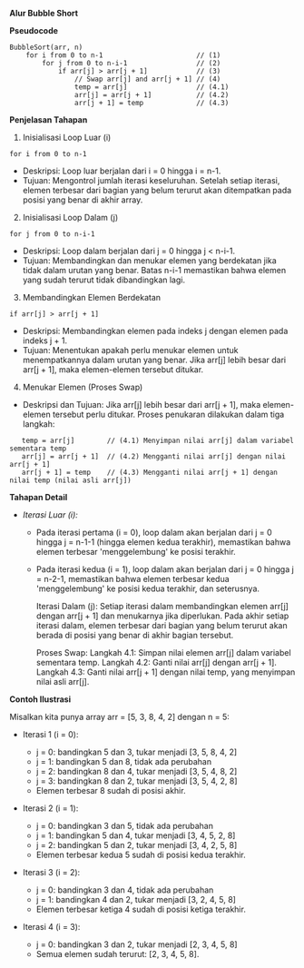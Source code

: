 **Alur Bubble Short**

**Pseudocode**

~~~
BubbleSort(arr, n)
    for i from 0 to n-1                       // (1)
        for j from 0 to n-i-1                 // (2)
            if arr[j] > arr[j + 1]            // (3)
                // Swap arr[j] and arr[j + 1] // (4)
                temp = arr[j]                 // (4.1)
                arr[j] = arr[j + 1]           // (4.2)
                arr[j + 1] = temp             // (4.3)
~~~

**Penjelasan Tahapan**

1. Inisialisasi Loop Luar (i)

~~~
for i from 0 to n-1
~~~~

- Deskripsi: Loop luar berjalan dari i = 0 hingga i = n-1.
- Tujuan: Mengontrol jumlah iterasi keseluruhan. Setelah setiap iterasi, elemen terbesar dari bagian yang belum terurut akan ditempatkan pada posisi yang benar di akhir array.

2. Inisialisasi Loop Dalam (j)
~~~
for j from 0 to n-i-1
~~~
- Deskripsi: Loop dalam berjalan dari j = 0 hingga j < n-i-1.
- Tujuan: Membandingkan dan menukar elemen yang berdekatan jika tidak dalam urutan yang benar. Batas n-i-1 memastikan bahwa elemen yang sudah terurut tidak dibandingkan lagi.

3. Membandingkan Elemen Berdekatan
~~~
if arr[j] > arr[j + 1]
~~~
- Deskripsi: Membandingkan elemen pada indeks j dengan elemen pada indeks j + 1.
- Tujuan: Menentukan apakah perlu menukar elemen untuk menempatkannya dalam urutan yang benar. Jika arr[j] lebih besar dari arr[j + 1], maka elemen-elemen tersebut ditukar.

4. Menukar Elemen (Proses Swap)

- Deskripsi dan Tujuan: Jika arr[j] lebih besar dari arr[j + 1], maka elemen-elemen tersebut perlu ditukar. Proses penukaran dilakukan dalam tiga langkah:

~~~
   temp = arr[j]        // (4.1) Menyimpan nilai arr[j] dalam variabel sementara temp
   arr[j] = arr[j + 1]  // (4.2) Mengganti nilai arr[j] dengan nilai arr[j + 1]
   arr[j + 1] = temp    // (4.3) Mengganti nilai arr[j + 1] dengan nilai temp (nilai asli arr[j])
~~~
**Tahapan Detail**

- *Iterasi Luar (i):*

  - Pada iterasi pertama (i = 0), loop dalam akan berjalan dari j = 0 hingga j = n-1-1 (hingga elemen kedua terakhir), memastikan bahwa elemen terbesar 'menggelembung' ke posisi terakhir.
  - Pada iterasi kedua (i = 1), loop dalam akan berjalan dari j = 0 hingga j = n-2-1, memastikan bahwa elemen terbesar kedua 'menggelembung' ke posisi kedua terakhir, dan seterusnya.

    Iterasi Dalam (j):
        Setiap iterasi dalam membandingkan elemen arr[j] dengan arr[j + 1] dan menukarnya jika diperlukan.
        Pada akhir setiap iterasi dalam, elemen terbesar dari bagian yang belum terurut akan berada di posisi yang benar di akhir bagian tersebut.

    Proses Swap:
        Langkah 4.1: Simpan nilai elemen arr[j] dalam variabel sementara temp.
        Langkah 4.2: Ganti nilai arr[j] dengan arr[j + 1].
        Langkah 4.3: Ganti nilai arr[j + 1] dengan nilai temp, yang menyimpan nilai asli arr[j].

**Contoh Ilustrasi**

Misalkan kita punya array arr = [5, 3, 8, 4, 2] dengan n = 5:

- Iterasi 1 (i = 0):

  - j = 0: bandingkan 5 dan 3, tukar menjadi [3, 5, 8, 4, 2]
  - j = 1: bandingkan 5 dan 8, tidak ada perubahan
  - j = 2: bandingkan 8 dan 4, tukar menjadi [3, 5, 4, 8, 2]
  - j = 3: bandingkan 8 dan 2, tukar menjadi [3, 5, 4, 2, 8]
  - Elemen terbesar 8 sudah di posisi akhir.

- Iterasi 2 (i = 1):
  - j = 0: bandingkan 3 dan 5, tidak ada perubahan
  - j = 1: bandingkan 5 dan 4, tukar menjadi [3, 4, 5, 2, 8]
  - j = 2: bandingkan 5 dan 2, tukar menjadi [3, 4, 2, 5, 8]
  - Elemen terbesar kedua 5 sudah di posisi kedua terakhir.

- Iterasi 3 (i = 2):
  - j = 0: bandingkan 3 dan 4, tidak ada perubahan
  - j = 1: bandingkan 4 dan 2, tukar menjadi [3, 2, 4, 5, 8]
  - Elemen terbesar ketiga 4 sudah di posisi ketiga terakhir.

- Iterasi 4 (i = 3):
  - j = 0: bandingkan 3 dan 2, tukar menjadi [2, 3, 4, 5, 8]
  - Semua elemen sudah terurut: [2, 3, 4, 5, 8].